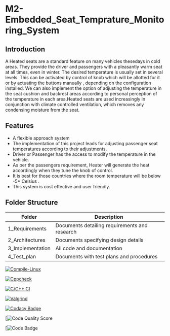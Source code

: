 # M2-Embedded_Seat_Temprature_Monitoring_System

## Introduction

A Heated seats are a standard feature on many vehicles thesedays in cold areas. They provide the driver and passengers with a pleasantly warm seat at all times, even in winter. The desired temperature is usually set in several levels. This can be activated by control of knob which will be allotted for it or by actuating the buttons manually , depending on the configuration installed. We can also implement the option of adjusting the temperature in the seat cushion and backrest areas according to personal perception of the temperature in each area.Heated seats are used increasingly in conjunction with climate controlled ventilation, which removes any condensing moisture from the seat.

## Features

* A flexible approach system
* The implementation of this project leads for adjusting passenger seat temperatures according to their adjustments.
* Driver or Passenger has the access to modify the temperature in the vehicle.
* As per the passengers requirement, Heater will generate the heat accordingly when they tune the knob of control.
* It is best for those countries where the room temperature will be below -5* Celsius .
* This system is cost effective and user friendly.

## Folder Structure

|Folder|	Description|
|------|-------------|
|1_Requirements|	Documents detailing requirements and research|
|2_Architectures|	Documents specifying design details|
|3_Implementation|	All code and documentation|
|4_Test_plan|	Documents with test plans and procedures|

[![Compile-Linux](https://github.com/TiwariNishar/M2-Embedded_Seat_Temprature_Monitoring_System/actions/workflows/Compile.yml/badge.svg)](https://github.com/TiwariNishar/M2-Embedded_Seat_Temprature_Monitoring_System/actions/workflows/Compile.yml)

[![Cppcheck](https://github.com/TiwariNishar/M2-Embedded_Seat_Temprature_Monitoring_System/actions/workflows/Codequality.yml/badge.svg)](https://github.com/TiwariNishar/M2-Embedded_Seat_Temprature_Monitoring_System/actions/workflows/Codequality.yml)

[![C/C++ CI](https://github.com/TiwariNishar/M2-Embedded_Seat_Temprature_Monitoring_System/actions/workflows/c-build.yml/badge.svg)](https://github.com/TiwariNishar/M2-Embedded_Seat_Temprature_Monitoring_System/actions/workflows/c-build.yml)

[![Valgrind](https://github.com/TiwariNishar/M2-Embedded_Seat_Temprature_Monitoring_System/actions/workflows/Valgrind.yml/badge.svg)](https://github.com/TiwariNishar/M2-Embedded_Seat_Temprature_Monitoring_System/actions/workflows/Valgrind.yml)

[![Codacy Badge](https://app.codacy.com/project/badge/Grade/ced8fba95ab24a539a975694650b83f1)](https://www.codacy.com/gh/TiwariNishar/M2-Embedded_Seat_Temprature_Monitoring_System/dashboard?utm_source=github.com&amp;utm_medium=referral&amp;utm_content=TiwariNishar/M2-Embedded_Seat_Temprature_Monitoring_System&amp;utm_campaign=Badge_Grade)


[![Code Quality Score](https://api.codiga.io/project/30207/score/svg)

[![Code Badge](https://api.codiga.io/project/30207/status/svg)
